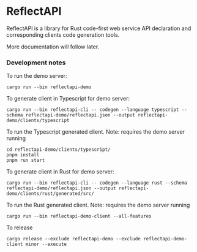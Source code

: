 # ReflectAPI

ReflectAPI is a library for Rust code-first web service API declaration and corresponding clients code generation tools.

More documentation will follow later.


### Development notes

To run the demo server:
```
cargo run --bin reflectapi-demo
```

To generate client in Typescript for demo server:
```
cargo run --bin reflectapi-cli -- codegen --language typescript --schema reflectapi-demo/reflectapi.json --output reflectapi-demo/clients/typescript
```

To run the Typescript generated client. Note: requires the demo server running
```
cd reflectapi-demo/clients/typescript/
pnpm install
pnpm run start
```

To generate client in Rust for demo server:
```
cargo run --bin reflectapi-cli -- codegen --language rust --schema reflectapi-demo/reflectapi.json --output reflectapi-demo/clients/rust/generated/src/
```

To run the Rust generated client. Note: requires the demo server running
```
cargo run --bin reflectapi-demo-client --all-features
```

To release
```
cargo release --exclude reflectapi-demo --exclude reflectapi-demo-client minor --execute
```
